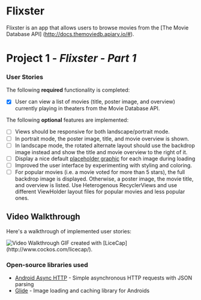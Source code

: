 # Flixster
Flixster is an app that allows users to browse movies from the [The Movie Database API] (http://docs.themoviedb.apiary.io/#).

# Project 1 - *Flixster - Part 1*

### User Stories
The following **required** functionality is completed:
* [x] User can view a list of movies (title, poster image, and overview) currently playing       in theaters from the Movie Database API.

The following **optional** features are implemented:
* [ ] Views should be responsive for both landscape/portrait mode.
* [ ] In portrait mode, the poster image, title, and movie overview is shown.
* [ ] In landscape mode, the rotated alternate layout should use the backdrop image    instead and show the title and movie overview to the right of it.
* [ ] Display a nice default [placeholder graphic](https://guides.codepath.org/android/Displaying-Images-with-the-Glide-Library#advanced-usage) for each image during loading
* [ ] Improved the user interface by experimenting with styling and coloring.
* [ ] For popular movies (i.e. a movie voted for more than 5 stars), the full backdrop image is displayed. Otherwise, a poster image, the movie title, and overview is listed. Use Heterogenous RecyclerViews and use different ViewHolder layout files for popular movies and less popular ones.

## Video Walkthrough

Here's a walkthrough of implemented user stories:

<img src='' title='Video Walkthrough' width='' alt='Video Walkthrough' />
GIF created with [LiceCap](http://www.cockos.com/licecap/).

### Open-source libraries used

* [Android Async HTTP](https://github.com/codepath/CPAsyncHttpClient) - Simple asynchronous HTTP requests with JSON parsing
* [Glide](https://github.com/bumptech/glide) - Image loading and caching library for Androids


